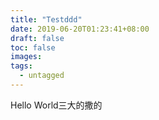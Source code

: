 ```yaml
---
title: "Testddd"
date: 2019-06-20T01:23:41+08:00
draft: false
toc: false
images:
tags:
  - untagged
---
```


Hello World三大的撒的